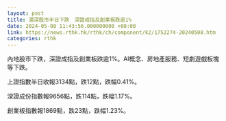 ```yaml
---
layout: post
title: 滬深股市半日下跌　深證成指及創業板跌逾1%
date: 2024-05-08 11:43:56.000000000 +08:00
link: https://news.rthk.hk/rthk/ch/component/k2/1752274-20240508.htm
categories: rthk
---
```


內地股市下跌，深證成指及創業板跌逾1%。AI概念、房地產服務、短劇遊戲板塊等下跌。

上證指數半日收報3134點，跌12點，跌幅0.41%。

深證成份指數報9656點，跌114點，跌幅1.17%。

創業板指數報1869點，跌23點，跌幅1.23%。
